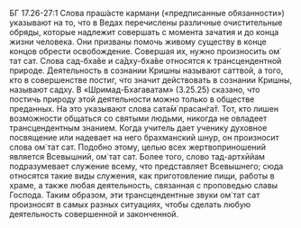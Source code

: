 БГ 17.26-27:1	Слова праш́асте карман̣и («предписанные обязанности») указывают на то, что в Ведах перечислены различные очистительные обряды, которые надлежит совершать с момента зачатия и до конца жизни человека. Они призваны помочь живому существу в конце концов обрести освобождение. Совершая их, нужно произносить ом̇ тат сат. Слова сад-бха̄ве и са̄дху-бха̄ве относятся к трансцендентной природе. Деятельность в сознании Кришны называют саттвой, а того, кто в совершенстве постиг, что значит действовать в сознании Кришны, называют садху. В «Шримад-Бхагаватам» (3.25.25) сказано, что постичь природу этой деятельности можно только в обществе преданных. На это указывают слова сата̄м̇ прасан̇га̄т. Тот, кто лишен возможности общаться со святыми людьми, никогда не овладеет трансцендентным знанием. Когда учитель дает ученику духовное посвящение или надевает на него брахманский шнур, он произносит слова ом̇ тат сат. Подобно этому, целью всех жертвоприношений является Всевышний, ом̇ тат сат. Более того, слово тад-артхӣйам подразумевает служение всему, что представляет Всевышнего; сюда относятся такие виды служения, как приготовление пищи, работы в храме, а также любая деятельность, связанная с проповедью славы Господа. Таким образом, эти трансцендентные звуки ом̇ тат сат произносят в самых разных ситуациях, чтобы сделать любую деятельность совершенной и законченной.